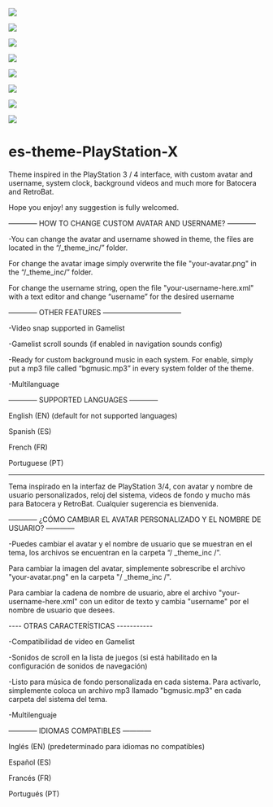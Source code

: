 [![](https://es-theme-playstation-x.tocapixels.com/img/captura01.jpg)](https://es-theme-playstation-x.tocapixels.com/img/captura01.jpg)

[![](https://es-theme-playstation-x.tocapixels.com/img/captura02.jpg)](https://es-theme-playstation-x.tocapixels.com/img/captura02.jpg)

[![](https://es-theme-playstation-x.tocapixels.com/img/captura03.jpg)](https://es-theme-playstation-x.tocapixels.com/img/captura03.jpg)

[![](https://es-theme-playstation-x.tocapixels.com/img/captura04.jpg)](https://es-theme-playstation-x.tocapixels.com/img/captura04.jpg)

[![](https://es-theme-playstation-x.tocapixels.com/img/captura05.jpg)](https://es-theme-playstation-x.tocapixels.com/img/captura05.jpg)

[![](https://es-theme-playstation-x.tocapixels.com/img/captura06.jpg)](https://es-theme-playstation-x.tocapixels.com/img/captura06.jpg)

[![](https://es-theme-playstation-x.tocapixels.com/img/captura07.jpg)](https://es-theme-playstation-x.tocapixels.com/img/captura07.jpg)

[![](https://es-theme-playstation-x.tocapixels.com/img/captura08.jpg)](https://es-theme-playstation-x.tocapixels.com/img/captura08.jpg)

# es-theme-PlayStation-X
Theme inspired in the PlayStation 3 / 4 interface, with custom avatar and username, system clock, background videos and much more for Batocera and RetroBat. 

Hope you enjoy! any suggestion is fully welcomed.

———— HOW TO CHANGE CUSTOM AVATAR AND USERNAME? ————

-You can change the avatar and username showed in theme, the files are located in the “/_theme_inc/” folder.

For change the avatar image simply overwrite the file "your-avatar.png" in the “/_theme_inc/” folder.

For change the username string, open the file "your-username-here.xml" with a text editor and change “username” for the desired username




———— OTHER FEATURES ——————————— 

-Video snap supported in Gamelist

-Gamelist scroll sounds (if enabled in navigation sounds config)

-Ready for custom background music in each system. For enable, simply put a mp3 file called “bgmusic.mp3” in every system folder of the theme.

-Multilanguage




————  SUPPORTED LANGUAGES ———— 

English (EN) (default for not supported languages)

Spanish (ES)

French (FR)

Portuguese (PT)

---------------------------------------------------------------------------------------------------------------------------------

Tema inspirado en la interfaz de PlayStation 3/4, con avatar y nombre de usuario personalizados, reloj del sistema, videos de fondo y mucho más para Batocera y RetroBat. Cualquier sugerencia es bienvenida.

———— ¿CÓMO CAMBIAR EL AVATAR PERSONALIZADO Y EL NOMBRE DE USUARIO? ————

-Puedes cambiar el avatar y el nombre de usuario que se muestran en el tema, los archivos se encuentran en la carpeta “/ _theme_inc /”.

Para cambiar la imagen del avatar, simplemente sobrescribe el archivo "your-avatar.png" en la carpeta "/ _theme_inc /".

Para cambiar la cadena de nombre de usuario, abre el archivo "your-username-here.xml" con un editor de texto y cambia "username" por el nombre de usuario que desees.




---- OTRAS CARACTERÍSTICAS -----------

-Compatibilidad de video en Gamelist

-Sonidos de scroll en la lista de juegos (si está habilitado en la configuración de sonidos de navegación)

-Listo para música de fondo personalizada en cada sistema. Para activarlo, simplemente coloca un archivo mp3 llamado "bgmusic.mp3" en cada carpeta del sistema del tema.

-Multilenguaje 




———— IDIOMAS COMPATIBLES ————

Inglés (EN) (predeterminado para idiomas no compatibles)

Español (ES)

Francés (FR)

Portugués (PT)
